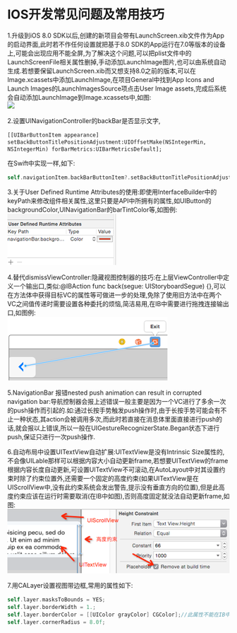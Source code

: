 IOS开发常见问题及常用技巧
=========================

1.升级到iOS 8.0 SDK以后,创建的新项目会带有LaunchScreen.xib文件作为App的启动界面,此时若不作任何设置就把基于8.0 SDK的App运行在7.0等版本的设备上,可能会出现应用不能全屏,为了解决这个问题,可以把plist文件中的LaunchScreenFile相关属性删掉,手动添加LaunchImage图片,也可以由系统自动生成.若想要保留LaunchScreen.xib而又想支持8.0之前的版本,可以在Image.xcassets中添加LaunchImage,在项目General中找到App Icons and Launch Images的LaunchImagesSource项点击User Image assets,完成后系统会自动添加LaunchImage到Image.xcassets中,如图:</br>
<img src="1.jpg" />

2.设置UINavigationController的backBar是否显示文字,
```objc
[[UIBarButtonItem appearance] setBackButtonTitlePositionAdjustment:UIOffsetMake(NSIntegerMin, NSIntegerMin) forBarMetrics:UIBarMetricsDefault];
```

在Swift中实现一样,如下:

```swift
self.navigationItem.backBarButtonItem?.setBackButtonTitlePositionAdjustment(UIOffsetMake(CGFloat.min, CGFloat.min), forBarMetrics: UIBarMetrics.Default)
```
3.关于User Defined Runtime Attributes的使用:即使用InterfaceBuilder中的keyPath来修改组件相关属性,这里只要是API中所拥有的属性,如UIButton的backgroundColor,UINavigationBar的barTintColor等,如图例:</br>
<img src="/imgCaps/3.jpg" />

4.替代dismissViewController:隐藏视图控制器的技巧:在上层ViewController中定义一个输出口,类似:@IBAction func back(segue: UIStoryboardSegue) {},可以在方法体中获得目标VC的属性等可做进一步的处理,免除了使用旧方法中在两个VC之间值传递时需要设置各种委托的烦恼,简洁易用,在IB中需要进行拖拽连接输出口,如图例:</br>
<img src="/imgCaps/4.jpg" />

5.NavigationBar 报错nested push animation can result in corrupted navigation bar:导航控制器会报上述错误一般主要是因为一个VC进行了多余一次的push操作而引起的.如:通过长按手势触发push操作时,由于长按手势可能会有不止一种状态,其action会被调用多次,而此时若直接在消息体里面直接进行push的话,就会报以上错误,所以一般在UIGestureRecognizerState.Began状态下进行push,保证只进行一次push操作.

6.自动布局中设置UITextView自动扩展:UITextView是没有Intrinsic Size属性的,不会像UILable那样可以根据内容大小自动更新frame,若想要UITextView的frame根据内容长度自动更新,可设置UITextView不可滚动,在AutoLayout中对其设置约束时除了约束位置外,还需要一个固定的高度约束(如果UITextView是在UIScrollView中,没有此约束系统会发出警告,提示没有垂直方向的位置),但是此高度约束应该在运行时需要取消(在IB中如图),否则高度固定就没法自动更新frame,如图:</br>
<img src="/imgCaps/6.jpg" />

7.用CALayer设置视图带边框,常用的属性如下:
```swift
self.layer.masksToBounds = YES;
self.layer.borderWidth = 1.;
self.layer.borderColor = [[UIColor grayColor] CGColor];//此属性不能在IB中设置,因为IB中并没有CGColor类型
self.layer.cornerRadius = 8.0f;
```
